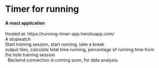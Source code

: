 <h1>Timer for running</h1>
<h4> A react application </h4>
Hosted at: https://running-timer-app.herokuapp.com/
<br>
A stopwatch 
<br>
<div>
  Start training session, start running, take a break <br>
  output tiles, calculate total time running, percentage of running time from the hole training session
</div>
 &nbsp Backend connection is coming soon, for data analysis.
